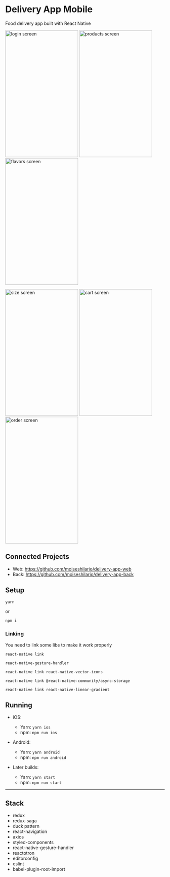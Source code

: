 # Delivery App Mobile

Food delivery app built with React Native

<img src="https://i.imgur.com/KG1NYlK.jpg" alt="login screen" width="230" height="400" /> <img src="https://i.imgur.com/6inZic1.png" alt="products screen" width="230" height="400" /> <img src="https://i.imgur.com/DftO5K4.png" alt="flavors screen" width="230" height="400" />

<img src="https://i.imgur.com/fEzavQR.png" alt="size screen" width="230" height="400" /> <img src="https://i.imgur.com/2qQP8nk.png" alt="cart screen" width="230" height="400" /> <img src="https://i.imgur.com/odLQA3q.png" alt="order screen" width="230" height="400" />

## Connected Projects
- Web: https://github.com/moiseshilario/delivery-app-web
- Back: https://github.com/moiseshilario/delivery-app-back

## Setup

```bash
yarn
```

or

```bash
npm i
```

### Linking

You need to link some libs to make it work properly

```
react-native link

react-native-gesture-handler

react-native link react-native-vector-icons

react-native link @react-native-community/async-storage

react-native link react-native-linear-gradient
```

## Running

* iOS:
  * Yarn: `yarn ios`
  * npm: `npm run ios`

* Android:
  * Yarn: `yarn android`
  * npm: `npm run android`

* Later builds:
  * Yarn: `yarn start`
  * npm: `npm run start`

---

## Stack

- redux
- redux-saga
- duck pattern
- react-navigation
- axios
- styled-components
- react-native-gesture-handler
- reactotron
- editorconfig
- eslint
- babel-plugin-root-import
